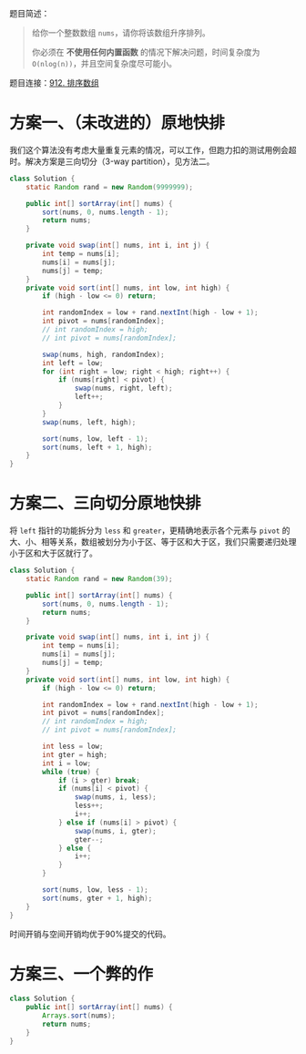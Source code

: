 题目简述：

> 给你一个整数数组 `nums`，请你将该数组升序排列。
>
> 你必须在 **不使用任何内置函数** 的情况下解决问题，时间复杂度为 `O(nlog(n))`，并且空间复杂度尽可能小。

题目连接：[912. 排序数组](https://leetcode.cn/problems/sort-an-array/)

# 方案一、（未改进的）原地快排

我们这个算法没有考虑大量重复元素的情况，可以工作，但跑力扣的测试用例会超时。解决方案是三向切分（3-way partition），见方法二。

```java
class Solution {
    static Random rand = new Random(9999999);

    public int[] sortArray(int[] nums) {
        sort(nums, 0, nums.length - 1);
        return nums;
    }

    private void swap(int[] nums, int i, int j) {
        int temp = nums[i];
        nums[i] = nums[j];
        nums[j] = temp;
    }
    private void sort(int[] nums, int low, int high) {
        if (high - low <= 0) return;

        int randomIndex = low + rand.nextInt(high - low + 1);
        int pivot = nums[randomIndex];
        // int randomIndex = high;
        // int pivot = nums[randomIndex];

        swap(nums, high, randomIndex);
        int left = low;
        for (int right = low; right < high; right++) {
            if (nums[right] < pivot) {
                swap(nums, right, left);
                left++;
            }
        }
        swap(nums, left, high);

        sort(nums, low, left - 1);
        sort(nums, left + 1, high);
    }
}
```

# 方案二、三向切分原地快排

将 `left` 指针的功能拆分为 `less` 和 `greater`，更精确地表示各个元素与 `pivot` 的大、小、相等关系，数组被划分为小于区、等于区和大于区，我们只需要递归处理小于区和大于区就行了。

```java
class Solution {
    static Random rand = new Random(39);

    public int[] sortArray(int[] nums) {
        sort(nums, 0, nums.length - 1);
        return nums;
    }

    private void swap(int[] nums, int i, int j) {
        int temp = nums[i];
        nums[i] = nums[j];
        nums[j] = temp;
    }
    private void sort(int[] nums, int low, int high) {
        if (high - low <= 0) return;

        int randomIndex = low + rand.nextInt(high - low + 1);
        int pivot = nums[randomIndex];
        // int randomIndex = high;
        // int pivot = nums[randomIndex];

        int less = low;
        int gter = high;
        int i = low;
        while (true) {
            if (i > gter) break;
            if (nums[i] < pivot) {
                swap(nums, i, less);
                less++;
                i++;
            } else if (nums[i] > pivot) {
                swap(nums, i, gter);
                gter--;
            } else {
                i++;
            }
        }

        sort(nums, low, less - 1);
        sort(nums, gter + 1, high);
    }
}
```

时间开销与空间开销均优于90%提交的代码。

# 方案三、一个弊的作

```java
class Solution {
    public int[] sortArray(int[] nums) {
        Arrays.sort(nums);
        return nums;
    }
}
```

